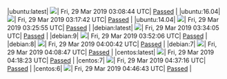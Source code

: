 |ubuntu:latest| ![](https://cdn.rawgit.com/Neilpang/acmetest/master/status/ubuntu-latest.svg?1553828924)| Fri, 29 Mar 2019 03:08:44 UTC| [Passed](https://github.com/Neilpang/acmetest/blob/master/logs/ubuntu-latest.out) |
|ubuntu:16.04| ![](https://cdn.rawgit.com/Neilpang/acmetest/master/status/ubuntu-16.04.svg?1553829462)| Fri, 29 Mar 2019 03:17:42 UTC| [Passed](https://github.com/Neilpang/acmetest/blob/master/logs/ubuntu-16.04.out) |
|ubuntu:14.04| ![](https://cdn.rawgit.com/Neilpang/acmetest/master/status/ubuntu-14.04.svg?1553829955)| Fri, 29 Mar 2019 03:25:55 UTC| [Passed](https://github.com/Neilpang/acmetest/blob/master/logs/ubuntu-14.04.out) |
|debian:latest| ![](https://cdn.rawgit.com/Neilpang/acmetest/master/status/debian-latest.svg?1553830445)| Fri, 29 Mar 2019 03:34:05 UTC| [Passed](https://github.com/Neilpang/acmetest/blob/master/logs/debian-latest.out) |
|debian:9| ![](https://cdn.rawgit.com/Neilpang/acmetest/master/status/debian-9.svg?1553831526)| Fri, 29 Mar 2019 03:52:06 UTC| [Passed](https://github.com/Neilpang/acmetest/blob/master/logs/debian-9.out) |
|debian:8| ![](https://cdn.rawgit.com/Neilpang/acmetest/master/status/debian-8.svg?1553832042)| Fri, 29 Mar 2019 04:00:42 UTC| [Passed](https://github.com/Neilpang/acmetest/blob/master/logs/debian-8.out) |
|debian:7| ![](https://cdn.rawgit.com/Neilpang/acmetest/master/status/debian-7.svg?1553832527)| Fri, 29 Mar 2019 04:08:47 UTC| [Passed](https://github.com/Neilpang/acmetest/blob/master/logs/debian-7.out) |
|centos:latest| ![](https://cdn.rawgit.com/Neilpang/acmetest/master/status/centos-latest.svg?1553833103)| Fri, 29 Mar 2019 04:18:23 UTC| [Passed](https://github.com/Neilpang/acmetest/blob/master/logs/centos-latest.out) |
|centos:7| ![](https://cdn.rawgit.com/Neilpang/acmetest/master/status/centos-7.svg?1553834236)| Fri, 29 Mar 2019 04:37:16 UTC| [Passed](https://github.com/Neilpang/acmetest/blob/master/logs/centos-7.out) |
|centos:6| ![](https://cdn.rawgit.com/Neilpang/acmetest/master/status/centos-6.svg?1553834803)| Fri, 29 Mar 2019 04:46:43 UTC| [Passed](https://github.com/Neilpang/acmetest/blob/master/logs/centos-6.out) |
